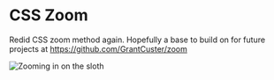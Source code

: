 # CSS Zoom

Redid CSS zoom method again. Hopefully a base to build on for future projects at https://github.com/GrantCuster/zoom

![Zooming in on the sloth](https://grant-uploader.s3.amazonaws.com/2024-09-01-21-15-17.gif)
